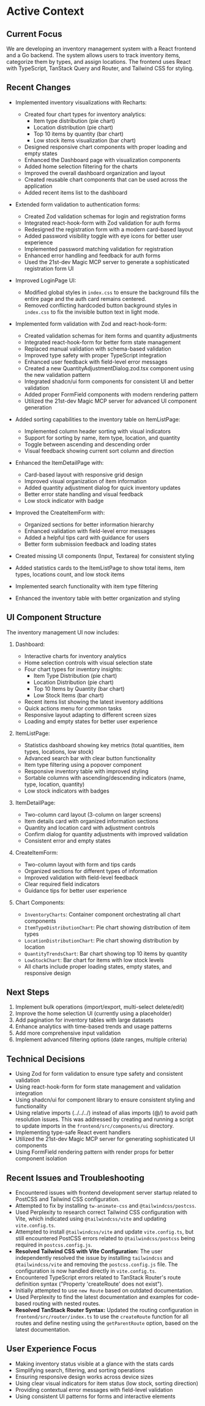 # Active Context

## Current Focus

We are developing an inventory management system with a React frontend and a Go backend. The system allows users to track inventory items, categorize them by types, and assign locations. The frontend uses React with TypeScript, TanStack Query and Router, and Tailwind CSS for styling.

## Recent Changes

- Implemented inventory visualizations with Recharts:

  - Created four chart types for inventory analytics:
    - Item type distribution (pie chart)
    - Location distribution (pie chart)
    - Top 10 items by quantity (bar chart)
    - Low stock items visualization (bar chart)
  - Designed responsive chart components with proper loading and empty states
  - Enhanced the Dashboard page with visualization components
  - Added home selection filtering for the charts
  - Improved the overall dashboard organization and layout
  - Created reusable chart components that can be used across the application
  - Added recent items list to the dashboard

- Extended form validation to authentication forms:

  - Created Zod validation schemas for login and registration forms
  - Integrated react-hook-form with Zod validation for auth forms
  - Redesigned the registration form with a modern card-based layout
  - Added password visibility toggle with eye icons for better user experience
  - Implemented password matching validation for registration
  - Enhanced error handling and feedback for auth forms
  - Used the 21st-dev Magic MCP server to generate a sophisticated registration form UI

- Improved LoginPage UI:

  - Modified global styles in `index.css` to ensure the background fills the entire page and the auth card remains centered.
  - Removed conflicting hardcoded button background styles in `index.css` to fix the invisible button text in light mode.

- Implemented form validation with Zod and react-hook-form:

  - Created validation schemas for item forms and quantity adjustments
  - Integrated react-hook-form for better form state management
  - Replaced manual validation with schema-based validation
  - Improved type safety with proper TypeScript integration
  - Enhanced user feedback with field-level error messages
  - Created a new QuantityAdjustmentDialog.zod.tsx component using the new validation pattern
  - Integrated shadcn/ui form components for consistent UI and better validation
  - Added proper FormField components with modern rendering pattern
  - Utilized the 21st-dev Magic MCP server for advanced UI component generation

- Added sorting capabilities to the inventory table on ItemListPage:
  - Implemented column header sorting with visual indicators
  - Support for sorting by name, item type, location, and quantity
  - Toggle between ascending and descending order
  - Visual feedback showing current sort column and direction
- Enhanced the ItemDetailPage with:
  - Card-based layout with responsive grid design
  - Improved visual organization of item information
  - Added quantity adjustment dialog for quick inventory updates
  - Better error state handling and visual feedback
  - Low stock indicator with badge
- Improved the CreateItemForm with:
  - Organized sections for better information hierarchy
  - Enhanced validation with field-level error messages
  - Added a helpful tips card with guidance for users
  - Better form submission feedback and loading states
- Created missing UI components (Input, Textarea) for consistent styling
- Added statistics cards to the ItemListPage to show total items, item types, locations count, and low stock items
- Implemented search functionality with item type filtering
- Enhanced the inventory table with better organization and styling

## UI Component Structure

The inventory management UI now includes:

1. Dashboard:

   - Interactive charts for inventory analytics
   - Home selection controls with visual selection state
   - Four chart types for inventory insights:
     - Item Type Distribution (pie chart)
     - Location Distribution (pie chart)
     - Top 10 Items by Quantity (bar chart)
     - Low Stock Items (bar chart)
   - Recent items list showing the latest inventory additions
   - Quick actions menu for common tasks
   - Responsive layout adapting to different screen sizes
   - Loading and empty states for better user experience

2. ItemListPage:

   - Statistics dashboard showing key metrics (total quantities, item types, locations, low stock)
   - Advanced search bar with clear button functionality
   - Item type filtering using a popover component
   - Responsive inventory table with improved styling
   - Sortable columns with ascending/descending indicators (name, type, location, quantity)
   - Low stock indicators with badges

3. ItemDetailPage:

   - Two-column card layout (3-column on larger screens)
   - Item details card with organized information sections
   - Quantity and location card with adjustment controls
   - Confirm dialog for quantity adjustments with improved validation
   - Consistent error and empty states

4. CreateItemForm:
   - Two-column layout with form and tips cards
   - Organized sections for different types of information
   - Improved validation with field-level feedback
   - Clear required field indicators
   - Guidance tips for better user experience
5. Chart Components:
   - `InventoryCharts`: Container component orchestrating all chart components
   - `ItemTypeDistributionChart`: Pie chart showing distribution of item types
   - `LocationDistributionChart`: Pie chart showing distribution by location
   - `QuantityTrendsChart`: Bar chart showing top 10 items by quantity
   - `LowStockChart`: Bar chart for items with low stock levels
   - All charts include proper loading states, empty states, and responsive design

## Next Steps

1. Implement bulk operations (import/export, multi-select delete/edit)
2. Improve the home selection UI (currently using a placeholder)
3. Add pagination for inventory tables with large datasets
4. Enhance analytics with time-based trends and usage patterns
5. Add more comprehensive input validation
6. Implement advanced filtering options (date ranges, multiple criteria)

## Technical Decisions

- Using Zod for form validation to ensure type safety and consistent validation
- Using react-hook-form for form state management and validation integration
- Using shadcn/ui for component library to ensure consistent styling and functionality
- Using relative imports (../../../) instead of alias imports (@/) to avoid path resolution issues. This was addressed by creating and running a script to update imports in the `frontend/src/components/ui` directory.
- Implementing type-safe React event handlers
- Utilized the 21st-dev Magic MCP server for generating sophisticated UI components
- Using FormField rendering pattern with render props for better component isolation

## Recent Issues and Troubleshooting

- Encountered issues with frontend development server startup related to PostCSS and Tailwind CSS configuration.
- Attempted to fix by installing `tw-animate-css` and `@tailwindcss/postcss`.
- Used Perplexity to research correct Tailwind CSS configuration with Vite, which indicated using `@tailwindcss/vite` and updating `vite.config.ts`.
- Attempted to install `@tailwindcss/vite` and update `vite.config.ts`, but still encountered PostCSS errors related to `@tailwindcss/postcss` being required in `postcss.config.js`.
- **Resolved Tailwind CSS with Vite Configuration:** The user independently resolved the issue by installing `tailwindcss` and `@tailwindcss/vite` and removing the `postcss.config.js` file. The configuration is now handled directly in `vite.config.ts`.
- Encountered TypeScript errors related to TanStack Router's route definition syntax ("Property 'createRoute' does not exist").
- Initially attempted to use `new Route` based on outdated documentation.
- Used Perplexity to find the latest documentation and examples for code-based routing with nested routes.
- **Resolved TanStack Router Syntax:** Updated the routing configuration in `frontend/src/router/index.ts` to use the `createRoute` function for all routes and define nesting using the `getParentRoute` option, based on the latest documentation.

## User Experience Focus

- Making inventory status visible at a glance with the stats cards
- Simplifying search, filtering, and sorting operations
- Ensuring responsive design works across device sizes
- Using clear visual indicators for item status (low stock, sorting direction)
- Providing contextual error messages with field-level validation
- Using consistent UI patterns for forms and interactive elements
